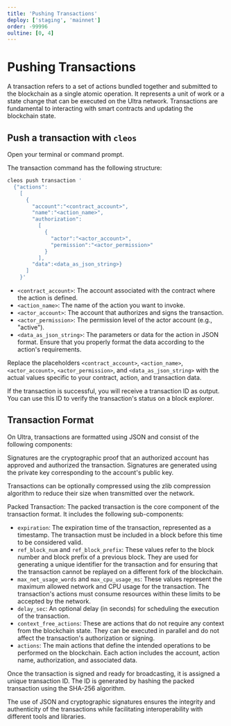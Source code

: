 ```yaml
---
title: 'Pushing Transactions'
deploy: ['staging', 'mainnet']
order: -99996
oultine: [0, 4]
---
```


# Pushing Transactions

A transaction refers to a set of actions bundled together and submitted to the blockchain as a single atomic operation. It represents a unit of work or a state change that can be executed on the Ultra network. Transactions are fundamental to interacting with smart contracts and updating the blockchain state.

## Push a transaction with `cleos`

Open your terminal or command prompt.

The transaction command has the following structure:

```sh
cleos push transaction '
  {"actions":
    [
      {
        "account":"<contract_account>",
        "name":"<action_name>",
        "authorization":
          [
            {
              "actor":"<actor_account>",
              "permission":"<actor_permission>"
            }
          ],
        "data":<data_as_json_string>}
      ]
    }'
```

-   `<contract_account>`: The account associated with the contract where the action is defined.
-   `<action_name>`: The name of the action you want to invoke.
-   `<actor_account>`: The account that authorizes and signs the transaction.
-   `<actor_permission>`: The permission level of the actor account (e.g., "active").
-   `<data_as_json_string>`: The parameters or data for the action in JSON format. Ensure that you properly format the data according to the action's requirements.

Replace the placeholders `<contract_account>`, `<action_name>`, `<actor_account>`, `<actor_permission>`, and `<data_as_json_string>` with the actual values specific to your contract, action, and transaction data.

If the transaction is successful, you will receive a transaction ID as output. You can use this ID to verify the transaction's status on a block explorer.

## Transaction Format

On Ultra, transactions are formatted using JSON and consist of the following components:

Signatures are the cryptographic proof that an authorized account has approved and authorized the transaction. Signatures are generated using the private key corresponding to the account's public key.

Transactions can be optionally compressed using the zlib compression algorithm to reduce their size when transmitted over the network.

Packed Transaction: The packed transaction is the core component of the transaction format. It includes the following sub-components:

-   `expiration`: The expiration time of the transaction, represented as a timestamp. The transaction must be included in a block before this time to be considered valid.
-   `ref_block_num` and `ref_block_prefix`: These values refer to the block number and block prefix of a previous block. They are used for generating a unique identifier for the transaction and for ensuring that the transaction cannot be replayed on a different fork of the blockchain.
-   `max_net_usage_words` and `max_cpu_usage_ms`: These values represent the maximum allowed network and CPU usage for the transaction. The transaction's actions must consume resources within these limits to be accepted by the network.
-   `delay_sec`: An optional delay (in seconds) for scheduling the execution of the transaction.
-   `context_free_actions`: These are actions that do not require any context from the blockchain state. They can be executed in parallel and do not affect the transaction's authorization or signing.
-   `actions`: The main actions that define the intended operations to be performed on the blockchain. Each action includes the account, action name, authorization, and associated data.

Once the transaction is signed and ready for broadcasting, it is assigned a unique transaction ID. The ID is generated by hashing the packed transaction using the SHA-256 algorithm.

The use of JSON and cryptographic signatures ensures the integrity and authenticity of the transactions while facilitating interoperability with different tools and libraries.
